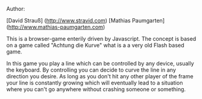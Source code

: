 Author: 

[David Strauß] (http://www.stravid.com)
[Mathias Paumgarten] (http://www.mathias-paumgarten.com)


This is a browser-game enterily driven by Javascript. The concept is based on a game
called "Achtung die Kurve" what is a a very old Flash based game.

In this game you play a line which can be controlled by any device, usually the keyboard.
By controlling you can decide to curve the line in any direction you desire. As long as you
don't hit any other player of the frame your line is constantly growing which will eventually 
lead to a situation where you can't go anywhere without crashing someone or something.